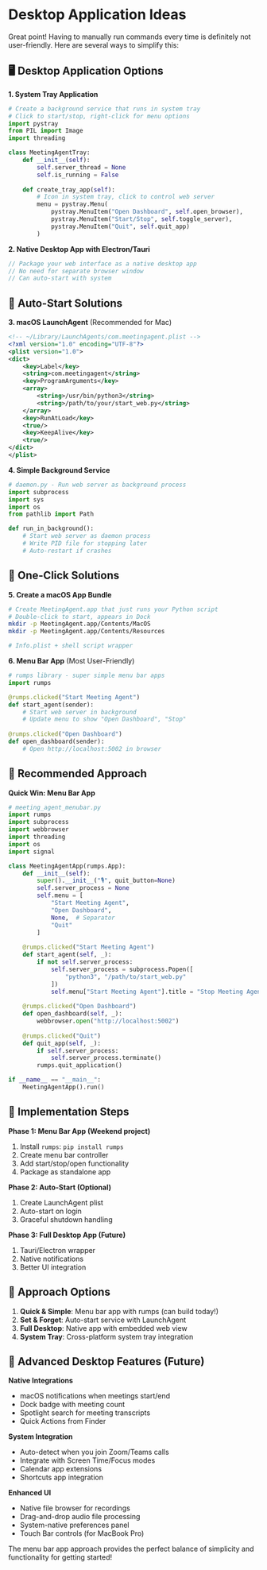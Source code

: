 # Desktop Application Ideas

Great point! Having to manually run commands every time is definitely not user-friendly. Here are several ways to simplify this:

## 🖥️ Desktop Application Options

**1. System Tray Application**
```python
# Create a background service that runs in system tray
# Click to start/stop, right-click for menu options
import pystray
from PIL import Image
import threading

class MeetingAgentTray:
    def __init__(self):
        self.server_thread = None
        self.is_running = False
        
    def create_tray_app(self):
        # Icon in system tray, click to control web server
        menu = pystray.Menu(
            pystray.MenuItem("Open Dashboard", self.open_browser),
            pystray.MenuItem("Start/Stop", self.toggle_server),
            pystray.MenuItem("Quit", self.quit_app)
        )
```

**2. Native Desktop App with Electron/Tauri**
```javascript
// Package your web interface as a native desktop app
// No need for separate browser window
// Can auto-start with system
```

## 🔄 Auto-Start Solutions

**3. macOS LaunchAgent** (Recommended for Mac)
```xml
<!-- ~/Library/LaunchAgents/com.meetingagent.plist -->
<?xml version="1.0" encoding="UTF-8"?>
<plist version="1.0">
<dict>
    <key>Label</key>
    <string>com.meetingagent</string>
    <key>ProgramArguments</key>
    <array>
        <string>/usr/bin/python3</string>
        <string>/path/to/your/start_web.py</string>
    </array>
    <key>RunAtLoad</key>
    <true/>
    <key>KeepAlive</key>
    <true/>
</dict>
</plist>
```

**4. Simple Background Service**
```python
# daemon.py - Run web server as background process
import subprocess
import sys
import os
from pathlib import Path

def run_in_background():
    # Start web server as daemon process
    # Write PID file for stopping later
    # Auto-restart if crashes
```

## 📱 One-Click Solutions

**5. Create a macOS App Bundle**
```bash
# Create MeetingAgent.app that just runs your Python script
# Double-click to start, appears in Dock
mkdir -p MeetingAgent.app/Contents/MacOS
mkdir -p MeetingAgent.app/Contents/Resources

# Info.plist + shell script wrapper
```

**6. Menu Bar App** (Most User-Friendly)
```python
# rumps library - super simple menu bar apps
import rumps

@rumps.clicked("Start Meeting Agent")
def start_agent(sender):
    # Start web server in background
    # Update menu to show "Open Dashboard", "Stop"
    
@rumps.clicked("Open Dashboard")  
def open_dashboard(sender):
    # Open http://localhost:5002 in browser
```

## 🚀 Recommended Approach

**Quick Win: Menu Bar App**
```python
# meeting_agent_menubar.py
import rumps
import subprocess
import webbrowser
import threading
import os
import signal

class MeetingAgentApp(rumps.App):
    def __init__(self):
        super().__init__("🎙️", quit_button=None)
        self.server_process = None
        self.menu = [
            "Start Meeting Agent",
            "Open Dashboard", 
            None,  # Separator
            "Quit"
        ]
        
    @rumps.clicked("Start Meeting Agent")
    def start_agent(self, _):
        if not self.server_process:
            self.server_process = subprocess.Popen([
                "python3", "/path/to/start_web.py"
            ])
            self.menu["Start Meeting Agent"].title = "Stop Meeting Agent"
            
    @rumps.clicked("Open Dashboard")
    def open_dashboard(self, _):
        webbrowser.open("http://localhost:5002")
        
    @rumps.clicked("Quit")
    def quit_app(self, _):
        if self.server_process:
            self.server_process.terminate()
        rumps.quit_application()

if __name__ == "__main__":
    MeetingAgentApp().run()
```

## 🔧 Implementation Steps

**Phase 1: Menu Bar App (Weekend project)**
1. Install `rumps`: `pip install rumps`
2. Create menu bar controller
3. Add start/stop/open functionality
4. Package as standalone app

**Phase 2: Auto-Start (Optional)**
1. Create LaunchAgent plist
2. Auto-start on login
3. Graceful shutdown handling

**Phase 3: Full Desktop App (Future)**
1. Tauri/Electron wrapper
2. Native notifications
3. Better UI integration

## 🎯 Approach Options

1. **Quick & Simple**: Menu bar app with rumps (can build today!)
2. **Set & Forget**: Auto-start service with LaunchAgent
3. **Full Desktop**: Native app with embedded web view
4. **System Tray**: Cross-platform system tray integration

## 🔮 Advanced Desktop Features (Future)

**Native Integrations**
- macOS notifications when meetings start/end
- Dock badge with meeting count
- Spotlight search for meeting transcripts
- Quick Actions from Finder

**System Integration**
- Auto-detect when you join Zoom/Teams calls
- Integrate with Screen Time/Focus modes
- Calendar app extensions
- Shortcuts app integration

**Enhanced UI**
- Native file browser for recordings
- Drag-and-drop audio file processing
- System-native preferences panel
- Touch Bar controls (for MacBook Pro)

The menu bar app approach provides the perfect balance of simplicity and functionality for getting started!